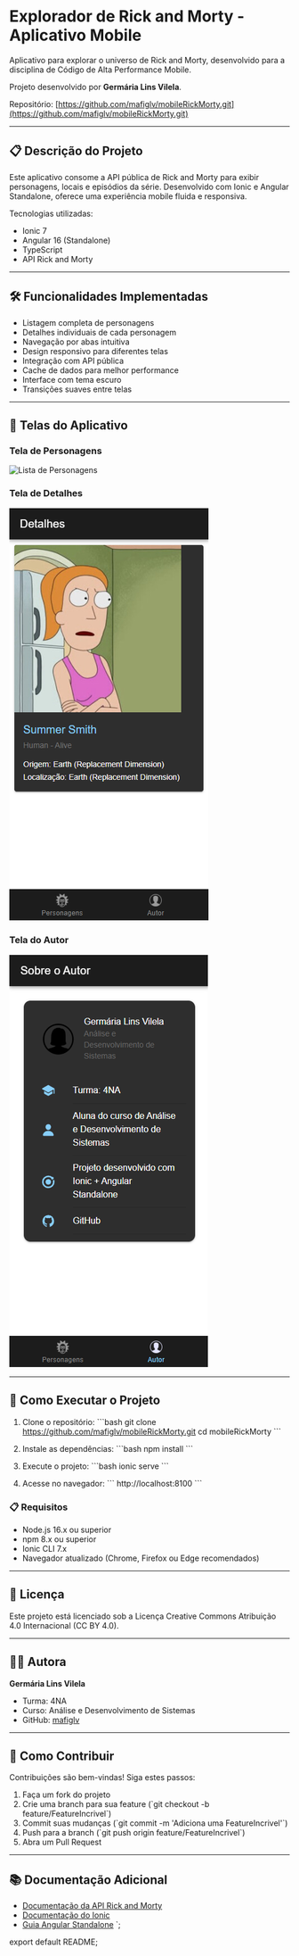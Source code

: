 # Explorador de Rick and Morty - Aplicativo Mobile

Aplicativo para explorar o universo de Rick and Morty, desenvolvido para a disciplina de Código de Alta Performance Mobile.

Projeto desenvolvido por **Germária Lins Vilela**.

Repositório: [https://github.com/mafiglv/mobileRickMorty.git](https://github.com/mafiglv/mobileRickMorty.git)

---

## 📋 Descrição do Projeto
Este aplicativo consome a API pública de Rick and Morty para exibir personagens, locais e episódios da série. Desenvolvido com Ionic e Angular Standalone, oferece uma experiência mobile fluida e responsiva.

Tecnologias utilizadas:
- Ionic 7
- Angular 16 (Standalone)
- TypeScript
- API Rick and Morty

---

## 🛠 Funcionalidades Implementadas

- Listagem completa de personagens
- Detalhes individuais de cada personagem
- Navegação por abas intuitiva
- Design responsivo para diferentes telas
- Integração com API pública
- Cache de dados para melhor performance
- Interface com tema escuro
- Transições suaves entre telas

---

## 📱 Telas do Aplicativo

### Tela de Personagens
![Lista de Personagens](personagens.png)

### Tela de Detalhes
![Detalhes do Personagem](screenshots/detalhes.png)

### Tela do Autor
![Sobre o Autor](screenshots/autor.png)

---

## 🚀 Como Executar o Projeto

1. Clone o repositório:
   \`\`\`bash
   git clone https://github.com/mafiglv/mobileRickMorty.git
   cd mobileRickMorty
   \`\`\`

2. Instale as dependências:
   \`\`\`bash
   npm install
   \`\`\`

3. Execute o projeto:
   \`\`\`bash
   ionic serve
   \`\`\`

4. Acesse no navegador:
   \`\`\`
   http://localhost:8100
   \`\`\`

### 📋 Requisitos
- Node.js 16.x ou superior
- npm 8.x ou superior
- Ionic CLI 7.x
- Navegador atualizado (Chrome, Firefox ou Edge recomendados)

---

## 📝 Licença

Este projeto está licenciado sob a Licença Creative Commons Atribuição 4.0 Internacional (CC BY 4.0).

---

## 👩‍💻 Autora

**Germária Lins Vilela**  
- Turma: 4NA  
- Curso: Análise e Desenvolvimento de Sistemas  
- GitHub: [mafiglv](https://github.com/mafiglv)  

---

## 🤝 Como Contribuir

Contribuições são bem-vindas! Siga estes passos:

1. Faça um fork do projeto
2. Crie uma branch para sua feature (\`git checkout -b feature/FeatureIncrivel\`)
3. Commit suas mudanças (\`git commit -m 'Adiciona uma FeatureIncrivel'\`)
4. Push para a branch (\`git push origin feature/FeatureIncrivel\`)
5. Abra um Pull Request

---

## 📚 Documentação Adicional

- [Documentação da API Rick and Morty](https://rickandmortyapi.com/documentation)
- [Documentação do Ionic](https://ionicframework.com/docs)
- [Guia Angular Standalone](https://angular.io/guide/standalone-components)
`;

export default README;
